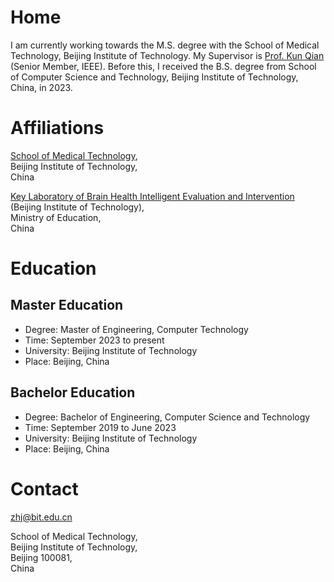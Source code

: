 # Home

I am currently working towards the M.S. degree with the School of Medical Technology, Beijing Institute of Technology. 
My Supervisor is [Prof. Kun Qian](https://eecsqian.com) (Senior Member, IEEE). 
Before this, I received the B.S. degree from School of Computer Science and Technology, Beijing Institute of Technology, China, in 2023.

# Affiliations
[School of Medical Technology](https://smt.bit.edu.cn),  
Beijing Institute of Technology,  
China

[Key Laboratory of Brain Health Intelligent Evaluation and Intervention](https://bhe-lab.org)  
(Beijing Institute of Technology),  
Ministry of Education,  
China

# Education
## Master Education
* Degree: Master of Engineering, Computer Technology
* Time: September 2023 to present
* University: Beijing Institute of Technology
* Place: Beijing, China

## Bachelor Education
* Degree: Bachelor of Engineering, Computer Science and Technology
* Time: September 2019 to June 2023
* University: Beijing Institute of Technology
* Place: Beijing, China

# Contact
zhj@bit.edu.cn

School of Medical Technology,  
Beijing Institute of Technology,  
Beijing 100081,  
China